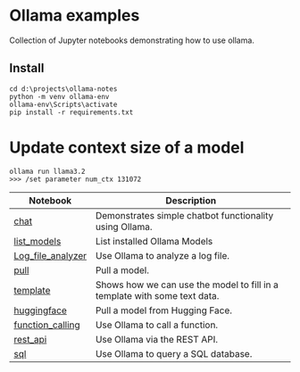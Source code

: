 # Ollama examples
Collection of Jupyter notebooks demonstrating how to use ollama.


## Install
```
cd d:\projects\ollama-notes
python -m venv ollama-env
ollama-env\Scripts\activate
pip install -r requirements.txt
```

# Update context size of a model
```
ollama run llama3.2
>>> /set parameter num_ctx 131072
```


Notebook | Description
---|---
[chat](/notebooks/chat.ipynb) | Demonstrates simple chatbot functionality using Ollama.  
[list_models](/notebooks/list_models.ipynb) | List  installed Ollama Models  
[Log_file_analyzer](/notebooks/log_file_analyzer.ipynb) | Use Ollama to analyze a log file.  
[pull](/pull.ipynb) | Pull a model.
[template](/notebooks/template_example.ipynb) | Shows how we can use the model to fill in a template with some text data.
[huggingface](/notebooks/huggingface.ipynb) | Pull a model from Hugging Face.
[function_calling](/notebooks/function_calling.ipynb) | Use Ollama to call a function.
[rest_api](/notebooks/rest_api.ipynb) | Use Ollama via the REST API.
[sql](/notebooks/sql.ipynb) | Use Ollama to query a SQL database.

